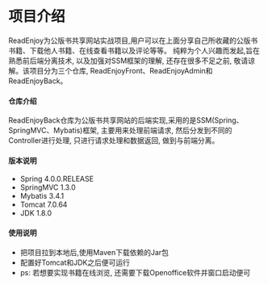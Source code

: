 # 项目介绍
ReadEnjoy为公版书共享网站实战项目,用户可以在上面分享自己所收藏的公版书书籍、下载他人书籍、在线查看书籍以及评论等等。 纯粹为个人兴趣而发起,旨在熟悉前后端分离技术, 以及加强对SSM框架的理解, 还存在很多不足之前, 敬请谅解。该项目分为三个仓库, ReadEnjoyFront、ReadEnjoyAdmin和ReadEnjoyBack。

#### 仓库介绍
ReadEnjoyBack仓库为公版书共享网站的后端实现,采用的是SSM(Spring、SpringMVC、Mybatis)框架, 主要用来处理前端请求, 然后分发到不同的Controller进行处理, 只进行请求处理和数据返回, 做到与前端分离。
#### 版本说明
- Spring 4.0.0.RELEASE
- SpringMVC 1.3.0
- Mybatis 3.4.1
- Tomcat 7.0.64
- JDK 1.8.0
#### 使用说明
- 把项目拉到本地后,使用Maven下载依赖的Jar包
- 配置好Tomcat和JDK之后便可运行
- ps: 若想要实现书籍在线浏览, 还需要下载Openoffice软件并窗口启动便可
